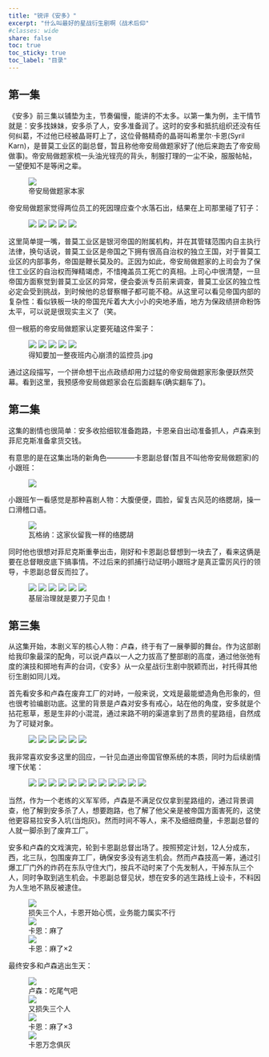 ```yaml
---
title: "锐评《安多》"  
excerpt: "什么叫最好的星战衍生剧啊（战术后仰"
#classes: wide
share: false
toc: true
toc_sticky: true
toc_label: "目录"
---
```


## 第一集

《安多》前三集以铺垫为主，节奏偏慢，能讲的不太多。以第一集为例，主干情节就是：安多找妹妹，安多杀了人，安多准备润了。这时的安多和抵抗组织还没有任何纠葛，不过他已经被晶哥盯上了，这位骨骼精奇的晶哥叫希里尔·卡恩(Syril Karn)，是普莫工业区的副总督，暂且称他帝安局做题家好了(他后来跑去了帝安局做事)。帝安局做题家梳一头油光锃亮的背头，制服打理的一尘不染，服服帖帖，一望便知不是等闲之辈。

<figure>
    <a href="/assets/images/andor/1/Screenshot 2022-12-29 192223.jpg"><img src="/assets/images/andor/1/Screenshot 2022-12-29 192223.jpg"></a>
    <figcaption>帝安局做题家本家</figcaption>
</figure>

帝安局做题家觉得两位员工的死因理应查个水落石出，结果在上司那里碰了钉子：

<figure>
    <a href="/assets/images/andor/1/Screenshot 2022-12-29 191824.jpg"><img src="/assets/images/andor/1/Screenshot 2022-12-29 191824.jpg"></a>
    <a href="/assets/images/andor/1/Screenshot 2022-12-29 191847.jpg"><img src="/assets/images/andor/1/Screenshot 2022-12-29 191847.jpg"></a>
    <a href="/assets/images/andor/1/Screenshot 2022-12-29 191950.jpg"><img src="/assets/images/andor/1/Screenshot 2022-12-29 191950.jpg"></a>
    <a href="/assets/images/andor/1/Screenshot 2022-12-29 192010.jpg"><img src="/assets/images/andor/1/Screenshot 2022-12-29 192010.jpg"></a>
    <a href="/assets/images/andor/1/Screenshot 2022-12-29 192026.jpg"><img src="/assets/images/andor/1/Screenshot 2022-12-29 192026.jpg"></a>
</figure>

这里简单提一嘴，普莫工业区是银河帝国的附属机构，并在其管辖范围内自主执行法律，换句话说，普莫工业区是帝国之下拥有很高自治权的独立王国，对于普莫工业区的内部事务，帝国是鞭长莫及的。正因为如此，帝安局做题家的上司会为了保住工业区的自治权而殚精竭虑，不惜掩盖员工死亡的真相。上司心中很清楚，一旦帝国方面察觉到普莫工业区的异常，便会委派专员前来调查，普莫工业区的独立性必定会受到挑战，到时候他的总督察帽子都可能不稳。从这里可以看见帝国内部的复杂性：看似铁板一块的帝国充斥着大大小小的央地矛盾，地方为保政绩拼命粉饰太平，可以说是很现实主义了（笑。

但一根筋的帝安局做题家认定要死磕这件案子：

<figure>
    <a href="/assets/images/andor/1/Screenshot 2022-12-29 191115.jpg"><img src="/assets/images/andor/1/Screenshot 2022-12-29 191115.jpg"></a>
    <a href="/assets/images/andor/1/Screenshot 2022-12-29 191142.jpg"><img src="/assets/images/andor/1/Screenshot 2022-12-29 191142.jpg"></a>
    <a href="/assets/images/andor/1/Screenshot 2022-12-29 191210.jpg"><img src="/assets/images/andor/1/Screenshot 2022-12-29 191210.jpg"></a>
    <a href="/assets/images/andor/1/Screenshot 2022-12-29 191338.jpg"><img src="/assets/images/andor/1/Screenshot 2022-12-29 191338.jpg"></a>
    <a href="/assets/images/andor/1/Screenshot 2022-12-29 191443.jpg"><img src="/assets/images/andor/1/Screenshot 2022-12-29 191443.jpg"></a><figcaption>得知要加一整夜班内心崩溃的监控员.jpg</figcaption>
</figure>

通过这段描写，一个拼命想干出点政绩却用力过猛的帝安局做题家形象便跃然荧幕。看到这里，我预感帝安局做题家会在后面翻车(确实翻车了)。

## 第二集

这集的剧情也很简单：安多收拾细软准备跑路，卡恩亲自出动准备抓人，卢森来到菲尼克斯准备拿货交钱。

有意思的是在这集出场的新角色————卡恩副总督(暂且不叫他帝安局做题家)的小跟班：

<figure>
    <a href="/assets/images/andor/2/1.jpg"><img src="/assets/images/andor/2/1.jpg"></a>
</figure>

小跟班乍一看感觉是那种喜剧人物：大腹便便，圆脸，留复古风范的络腮胡，操一口滑稽口语。

<figure>
    <a href="/assets/images/andor/2/wagnar.jpg"><img src="/assets/images/andor/2/wagnar.jpg"></a><figcaption>瓦格纳：这家伙留我一样的络腮胡</figcaption>
</figure>

同时他也很想对菲尼克斯重拳出击，刚好和卡恩副总督想到一块去了，看来这俩是要在总督眼皮底下搞事情。不过后来的抓捕行动证明小跟班才是真正雷厉风行的领导，卡恩副总督反而拉了。

<figure>
    <a href="/assets/images/andor/2/1.jpg"><img src="/assets/images/andor/2/1.jpg"></a>
    <a href="/assets/images/andor/2/2.jpg"><img src="/assets/images/andor/2/2.jpg"></a>
    <a href="/assets/images/andor/2/3.jpg"><img src="/assets/images/andor/2/3.jpg"></a>
    <a href="/assets/images/andor/2/4.jpg"><img src="/assets/images/andor/2/4.jpg"></a>
    <a href="/assets/images/andor/2/5.jpg"><img src="/assets/images/andor/2/5.jpg"></a>
    <a href="/assets/images/andor/2/6.jpg"><img src="/assets/images/andor/2/6.jpg"></a><figcaption>基层治理就是要刀子见血！</figcaption>
</figure>

## 第三集

从这集开始，本剧义军的核心人物：卢森，终于有了一展拳脚的舞台。作为这部剧给我印象最深的配角，可以说卢森以一人之力拔高了整部剧的高度，通过他张弛有度的演技和掷地有声的台词，《安多》从一众星战衍生剧中脱颖而出，衬托得其他衍生剧如同儿戏。

首先看安多和卢森在废弃工厂的对峙，一般来说，文戏是最能塑造角色形象的，但也很考验编剧功底。这里的背景是卢森对安多有戒心，站在他的角度，安多就是个拈花惹草，惹是生非的小混混，通过来路不明的渠道拿到了昂贵的星路组，自然成为了可疑对象。

<figure>
    <a href="/assets/images/andor/3/1.jpg"><img src="/assets/images/andor/3/1.jpg"></a>
    <a href="/assets/images/andor/3/2.jpg"><img src="/assets/images/andor/3/2.jpg"></a>
    <a href="/assets/images/andor/3/3.jpg"><img src="/assets/images/andor/3/3.jpg"></a>
    <a href="/assets/images/andor/3/4.jpg"><img src="/assets/images/andor/3/4.jpg"></a>
    <a href="/assets/images/andor/3/5.jpg"><img src="/assets/images/andor/3/5.jpg"></a>
    <a href="/assets/images/andor/3/6.jpg"><img src="/assets/images/andor/3/6.jpg"></a>
</figure>

我非常喜欢安多这里的回应，一针见血道出帝国官僚系统的本质，同时为后续剧情埋下伏笔：

<figure>
    <a href="/assets/images/andor/3/7.jpg"><img src="/assets/images/andor/3/7.jpg"></a>
    <a href="/assets/images/andor/3/8.jpg"><img src="/assets/images/andor/3/8.jpg"></a>
    <a href="/assets/images/andor/3/9.jpg"><img src="/assets/images/andor/3/9.jpg"></a>
    <a href="/assets/images/andor/3/10.jpg"><img src="/assets/images/andor/3/10.jpg"></a>
    <a href="/assets/images/andor/3/11.jpg"><img src="/assets/images/andor/3/11.jpg"></a>
    <a href="/assets/images/andor/3/12.jpg"><img src="/assets/images/andor/3/12.jpg"></a>
    <a href="/assets/images/andor/3/13.jpg"><img src="/assets/images/andor/3/13.jpg"></a>
    <a href="/assets/images/andor/3/14.jpg"><img src="/assets/images/andor/3/14.jpg"></a>
    <a href="/assets/images/andor/3/15.jpg"><img src="/assets/images/andor/3/15.jpg"></a>
    <a href="/assets/images/andor/3/16.jpg"><img src="/assets/images/andor/3/16.jpg"></a>
    <a href="/assets/images/andor/3/17.jpg"><img src="/assets/images/andor/3/17.jpg"></a>
    <a href="/assets/images/andor/3/18.jpg"><img src="/assets/images/andor/3/18.jpg"></a>
</figure>

当然，作为一个老练的义军军师，卢森是不满足仅仅拿到星路组的，通过背景调查，他了解到安多杀了人，想要跑路，也了解了他父亲是被帝国方面害死的，这使他更容易拉安多入坑(当炮灰)。然而时间不等人，来不及细细商量，卡恩副总督的人就一脚杀到了废弃工厂。

安多和卢森的文戏演完，轮到卡恩副总督出场了。按照预定计划，12人分成东，西，北三队，包围废弃工厂，确保安多没有逃生机会。然而卢森技高一筹，通过引爆工厂门外的炸药在东队守住大门，按兵不动时来了个先发制人，干掉东队三个人，同时争取到逃生机会。卡恩副总督见状，想在安多的逃生路线上设卡，不料因为人生地不熟反被逮住。

<figure>
    <a href="/assets/images/andor/3/19.jpg"><img src="/assets/images/andor/3/19.jpg"></a><figcaption>损失三个人，卡恩开始心慌，业务能力属实不行</figcaption>
    <a href="/assets/images/andor/3/20.jpg"><img src="/assets/images/andor/3/20.jpg"></a><figcaption>卡恩：麻了</figcaption>
    <a href="/assets/images/andor/3/21.jpg"><img src="/assets/images/andor/3/21.jpg"></a><figcaption>卡恩：麻了×2</figcaption>
</figure>

最终安多和卢森逃出生天：

<figure>
    <a href="/assets/images/andor/3/23.jpg"><img src="/assets/images/andor/3/23.jpg"></a><figcaption>卢森：吃尾气吧</figcaption>
    <a href="/assets/images/andor/3/24.jpg"><img src="/assets/images/andor/3/24.jpg"></a><figcaption>又损失三个人</figcaption>
    <a href="/assets/images/andor/3/25.jpg"><img src="/assets/images/andor/3/25.jpg"></a><figcaption>卡恩：麻了×3</figcaption>
    <a href="/assets/images/andor/3/26.jpg"><img src="/assets/images/andor/3/26.jpg"></a><figcaption>卡恩万念俱灰</figcaption>
</figure>























